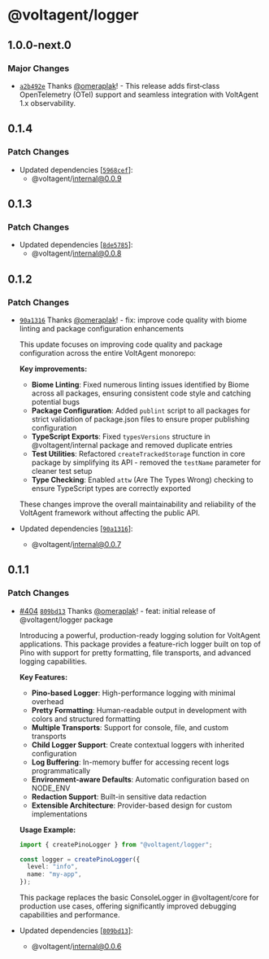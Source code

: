 # @voltagent/logger

## 1.0.0-next.0

### Major Changes

- [`a2b492e`](https://github.com/VoltAgent/voltagent/commit/a2b492e8ed4dba96fa76862bbddf156f3a1a5c93) Thanks [@omeraplak](https://github.com/omeraplak)! - This release adds first‑class OpenTelemetry (OTel) support and seamless integration with VoltAgent 1.x observability.

## 0.1.4

### Patch Changes

- Updated dependencies [[`5968cef`](https://github.com/VoltAgent/voltagent/commit/5968cef5fe417cd118867ac78217dddfbd60493d)]:
  - @voltagent/internal@0.0.9

## 0.1.3

### Patch Changes

- Updated dependencies [[`8de5785`](https://github.com/VoltAgent/voltagent/commit/8de5785e385bec632f846bcae44ee5cb22a9022e)]:
  - @voltagent/internal@0.0.8

## 0.1.2

### Patch Changes

- [`90a1316`](https://github.com/VoltAgent/voltagent/commit/90a131622a876c0d91e1b9046a5e1fc143fef6b5) Thanks [@omeraplak](https://github.com/omeraplak)! - fix: improve code quality with biome linting and package configuration enhancements

  This update focuses on improving code quality and package configuration across the entire VoltAgent monorepo:

  **Key improvements:**
  - **Biome Linting**: Fixed numerous linting issues identified by Biome across all packages, ensuring consistent code style and catching potential bugs
  - **Package Configuration**: Added `publint` script to all packages for strict validation of package.json files to ensure proper publishing configuration
  - **TypeScript Exports**: Fixed `typesVersions` structure in @voltagent/internal package and removed duplicate entries
  - **Test Utilities**: Refactored `createTrackedStorage` function in core package by simplifying its API - removed the `testName` parameter for cleaner test setup
  - **Type Checking**: Enabled `attw` (Are The Types Wrong) checking to ensure TypeScript types are correctly exported

  These changes improve the overall maintainability and reliability of the VoltAgent framework without affecting the public API.

- Updated dependencies [[`90a1316`](https://github.com/VoltAgent/voltagent/commit/90a131622a876c0d91e1b9046a5e1fc143fef6b5)]:
  - @voltagent/internal@0.0.7

## 0.1.1

### Patch Changes

- [#404](https://github.com/VoltAgent/voltagent/pull/404) [`809bd13`](https://github.com/VoltAgent/voltagent/commit/809bd13c5fce7b2afdb0f0d934cc5a21d3e77726) Thanks [@omeraplak](https://github.com/omeraplak)! - feat: initial release of @voltagent/logger package

  Introducing a powerful, production-ready logging solution for VoltAgent applications. This package provides a feature-rich logger built on top of Pino with support for pretty formatting, file transports, and advanced logging capabilities.

  **Key Features:**
  - **Pino-based Logger**: High-performance logging with minimal overhead
  - **Pretty Formatting**: Human-readable output in development with colors and structured formatting
  - **Multiple Transports**: Support for console, file, and custom transports
  - **Child Logger Support**: Create contextual loggers with inherited configuration
  - **Log Buffering**: In-memory buffer for accessing recent logs programmatically
  - **Environment-aware Defaults**: Automatic configuration based on NODE_ENV
  - **Redaction Support**: Built-in sensitive data redaction
  - **Extensible Architecture**: Provider-based design for custom implementations

  **Usage Example:**

  ```typescript
  import { createPinoLogger } from "@voltagent/logger";

  const logger = createPinoLogger({
    level: "info",
    name: "my-app",
  });
  ```

  This package replaces the basic ConsoleLogger in @voltagent/core for production use cases, offering significantly improved debugging capabilities and performance.

- Updated dependencies [[`809bd13`](https://github.com/VoltAgent/voltagent/commit/809bd13c5fce7b2afdb0f0d934cc5a21d3e77726)]:
  - @voltagent/internal@0.0.6
